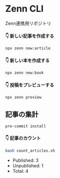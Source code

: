 # Zenn CLI
Zenn連携用リポジトリ

#### 👇  新しい記事を作成する

```bash
npx zenn new:article
```

#### 👇  新しい本を作成する

```bash
npx zenn new:book
```

#### 👇  投稿をプレビューする

```bash
npx zenn preview
```

## 記事の集計

```bash
pre-commit install
```

#### 👇  記事のカウント

```bash
bash count_articles.sh
```

- Published: 3
- Unpublished: 1
- Total: 4
